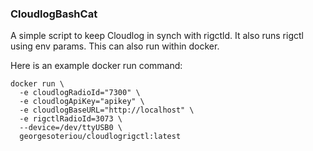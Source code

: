 ### CloudlogBashCat

A simple script to keep Cloudlog in synch with rigctld.
It also runs rigctl using env params.
This can also run within docker.

Here is an example docker run command:
```
docker run \
  -e cloudlogRadioId="7300" \
  -e cloudlogApiKey="apikey" \
  -e cloudlogBaseURL="http://localhost" \
  -e rigctlRadioId=3073 \
  --device=/dev/ttyUSB0 \
  georgesoteriou/cloudlogrigctl:latest
```